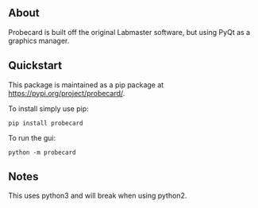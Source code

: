 
## About

Probecard is built off the original Labmaster software, but using PyQt as a graphics manager.

## Quickstart

This package is maintained as a pip package at https://pypi.org/project/probecard/.

To install simply use pip:

    pip install probecard


To run the gui:

    python -m probecard


## Notes

This uses python3 and will break when using python2.